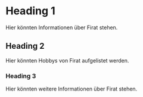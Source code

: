 # Heading 1
Hier könnten Informationen über Firat stehen.

## Heading 2
Hier könnten Hobbys von Firat aufgelistet werden.

### Heading 3
Hier könnten weitere Informationen über Firat stehen.
